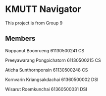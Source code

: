# KMUTT Navigator

This project is from Group 9

## Members
Noppanut Boonrueng 61130500241 CS

Preeyawarang Pongpichatorn 61130500215 CS

Aticha Sunthornponsin 61130500248 CS

Kornvarin Kriangsakdachai 61360500002 DSI

Wisarut Roemkunchai 61360500031 DSI
